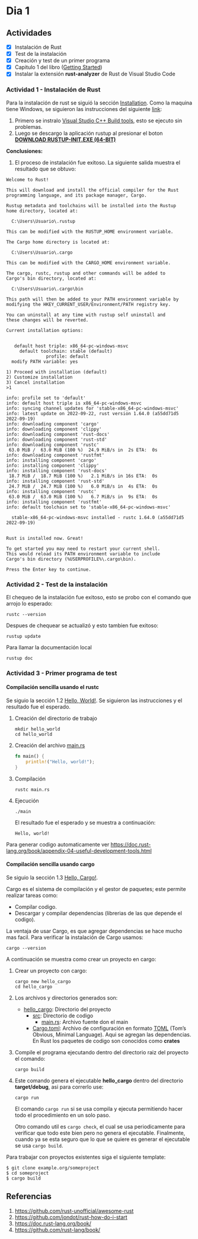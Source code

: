 # Dia 1

## Actividades 

- [x] Instalación de Rust
- [x] Test de la instalación 
- [x] Creación y test de un primer programa
- [x] Capitulo 1 del libro ([Getting Started](https://doc.rust-lang.org/book/ch01-00-getting-started.html))
- [x] Instalar la extensión **rust-analyzer** de Rust de Visual Studio Code

### Actividad 1 - Instalación de Rust

Para la instalación de rust se siguió la sección [Installation](https://doc.rust-lang.org/book/ch01-01-installation.html). Como la maquina tiene Windows, se siguieron las instrucciones del siguiente [link](https://www.rust-lang.org/tools/install):
1. Primero se instralo [Visual Studio C++ Build tools](https://visualstudio.microsoft.com/es/visual-cpp-build-tools/), esto se ejecuto sin problemas.
2. Luego se descargo la aplicación rustup al presionar el boton **[DOWNLOAD RUSTUP-INIT.EXE (64-BIT)](https://static.rust-lang.org/rustup/dist/x86_64-pc-windows-msvc/rustup-init.exe)**

**Conclusiones:**
1. El proceso de instalación fue exitoso. La siguiente salida muestra el resultado que se obtuvo:

```
Welcome to Rust!

This will download and install the official compiler for the Rust
programming language, and its package manager, Cargo.

Rustup metadata and toolchains will be installed into the Rustup
home directory, located at:

  C:\Users\Usuario\.rustup

This can be modified with the RUSTUP_HOME environment variable.

The Cargo home directory is located at:

  C:\Users\Usuario\.cargo

This can be modified with the CARGO_HOME environment variable.

The cargo, rustc, rustup and other commands will be added to
Cargo's bin directory, located at:

  C:\Users\Usuario\.cargo\bin

This path will then be added to your PATH environment variable by
modifying the HKEY_CURRENT_USER/Environment/PATH registry key.

You can uninstall at any time with rustup self uninstall and
these changes will be reverted.

Current installation options:


   default host triple: x86_64-pc-windows-msvc
     default toolchain: stable (default)
               profile: default
  modify PATH variable: yes

1) Proceed with installation (default)
2) Customize installation
3) Cancel installation
>1

info: profile set to 'default'
info: default host triple is x86_64-pc-windows-msvc
info: syncing channel updates for 'stable-x86_64-pc-windows-msvc'
info: latest update on 2022-09-22, rust version 1.64.0 (a55dd71d5 2022-09-19)
info: downloading component 'cargo'
info: downloading component 'clippy'
info: downloading component 'rust-docs'
info: downloading component 'rust-std'
info: downloading component 'rustc'
 63.0 MiB /  63.0 MiB (100 %)  24.9 MiB/s in  2s ETA:  0s
info: downloading component 'rustfmt'
info: installing component 'cargo'
info: installing component 'clippy'
info: installing component 'rust-docs'
 18.7 MiB /  18.7 MiB (100 %)   2.1 MiB/s in 16s ETA:  0s
info: installing component 'rust-std'
 24.7 MiB /  24.7 MiB (100 %)   6.0 MiB/s in  4s ETA:  0s
info: installing component 'rustc'
 63.0 MiB /  63.0 MiB (100 %)   6.7 MiB/s in  9s ETA:  0s
info: installing component 'rustfmt'
info: default toolchain set to 'stable-x86_64-pc-windows-msvc'

  stable-x86_64-pc-windows-msvc installed - rustc 1.64.0 (a55dd71d5 2022-09-19)


Rust is installed now. Great!

To get started you may need to restart your current shell.
This would reload its PATH environment variable to include
Cargo's bin directory (%USERPROFILE%\.cargo\bin).

Press the Enter key to continue.
```

### Actividad 2 - Test de la instalación 

El chequeo de la instalación fue exitoso, esto se probo con el comando que arrojo lo esperado:

```
rustc --version
```

Despues de chequear se actualizó y esto tambien fue exitoso:

```
rustup update
```

Para llamar la documentación local

```
rustup doc
```

### Actividad 3 - Primer programa de test

#### Compilación sencilla usando el rustc

Se siguio la sección 1.2 [Hello, World!](https://doc.rust-lang.org/book/ch01-02-hello-world.html). Se siguieron las instrucciones y el resultado fue el esperado.

1. Creación del directorio de trabajo
   
   ```
   mkdir hello_world
   cd hello_world
   ```

2. Creación del archivo [main.rs](../hello_world/main.rs)
   
   ```rs
   fn main() {
       println!("Hello, world!");
   }
   ```

3. Compilación
   
   ```
   rustc main.rs
   ```

4. Ejecución
   
   ```
   ./main
   ```
   
   El resultado fue el esperado y se muestra a continuación:
   
   ```
   Hello, world!
   ```

Para generar codigo automaticamente ver https://doc.rust-lang.org/book/appendix-04-useful-development-tools.html

#### Compilación sencilla usando cargo

Se siguio la sección 1.3 [Hello, Cargo!](https://doc.rust-lang.org/book/ch01-03-hello-cargo.html).

Cargo es el sistema de compilación y el gestor de paquetes; este permite realizar tareas como:
* Compilar codigo.
* Descargar y compilar dependencias (librerias de las que depende el codigo).

La ventaja de usar Cargo, es que agregar dependencias se hace mucho mas facil. Para verificar la instalación de Cargo usamos:

```
cargo --version
```
A continuación se muestra como crear un proyecto en cargo:

1. Crear un proyecto con cargo:
   
   ```
   cargo new hello_cargo
   cd hello_cargo
   ```

2. Los archivos y directorios generados son:
   * [hello_cargo](../hello_cargo/): Directorio del proyecto  
     *  [src](../hello_cargo/src/): Directorio de codigo
        * [main.rs](../hello_cargo/src/main.rs): Archivo fuente don el main  
     *  [Cargo.toml](../hello_cargo/Cargo.toml): Archivo de configuración en formato [TOML](https://toml.io/en/) (Tom’s Obvious, Minimal Language). Aqui se agregan las dependencias. En Rust los paquetes de codigo son conocidos como **crates**    

3. Compile el programa ejecutando dentro del directorio raiz del proyecto el comando:
   
   ```
   cargo build
   ```

4. Este comando genera el ejecutable **hello_cargo** dentro del directorio **target/debug**, asi para 
   correrlo use:

   ```
   cargo run
   ```

   El comando ```cargo run``` si se usa compila y ejecuta permitiendo hacer todo el procedimiento en un solo paso.

   Otro comando util es ```cargo check```, el cual se usa periodicamente para verificar que todo este bien pero no genera el ejecutable. Finalmente, cuando ya se esta seguro que lo que se quiere es generar el ejecutable se usa ```cargo build```.


Para trabajar con proyectos existentes siga el siguiente template:

```
$ git clone example.org/someproject
$ cd someproject
$ cargo build
```

## Referencias

1. https://github.com/rust-unofficial/awesome-rust
2. https://github.com/jondot/rust-how-do-i-start
3. https://doc.rust-lang.org/book/
4. https://github.com/rust-lang/book/
